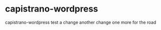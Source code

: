 capistrano-wordpress
====================

capistrano-wordpress test
a change
another change
one more for the road
